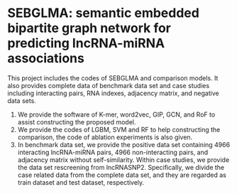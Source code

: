 # SEBGLMA: semantic embedded bipartite graph network for predicting lncRNA-miRNA associations
This project includes the codes of SEBGLMA and comparison models. It also provides complete data of benchmark data set and case studies including interacting pairs, RNA indexes, adjacency matrix, and negative data sets.

1. We provide the software of K-mer, word2vec, GIP, GCN, and RoF to assist constructing the proposed model.
2. We provide the codes of LGBM, SVM and RF to help constructing the comparison, the code of ablation experiments is also given.
3. In benchmark data set, we provide the positive data set containing 4966 interacting lncRNA-miRNA pairs, 4966 non-interacting pairs, and adjacency matrix without self-similarity. Within case studies, we provide the data set rescreening from lncRNASNP2. Specifically, we divide the case related data from the complete data set, and they are regarded as train dataset and test dataset, respectively.
